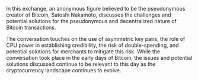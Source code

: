 In this exchange, an anonymous figure believed to be the pseudonymous creator of Bitcoin, Satoshi Nakamoto, discusses the challenges and potential solutions for the pseudonymous and decentralized nature of Bitcoin transactions.

The conversation touches on the use of asymmetric key pairs, the role of CPU power in establishing credibility, the risk of double-spending, and potential solutions for merchants to mitigate this risk. While the conversation took place in the early days of Bitcoin, the issues and potential solutions discussed continue to be relevant to this day as the cryptocurrency landscape continues to evolve.